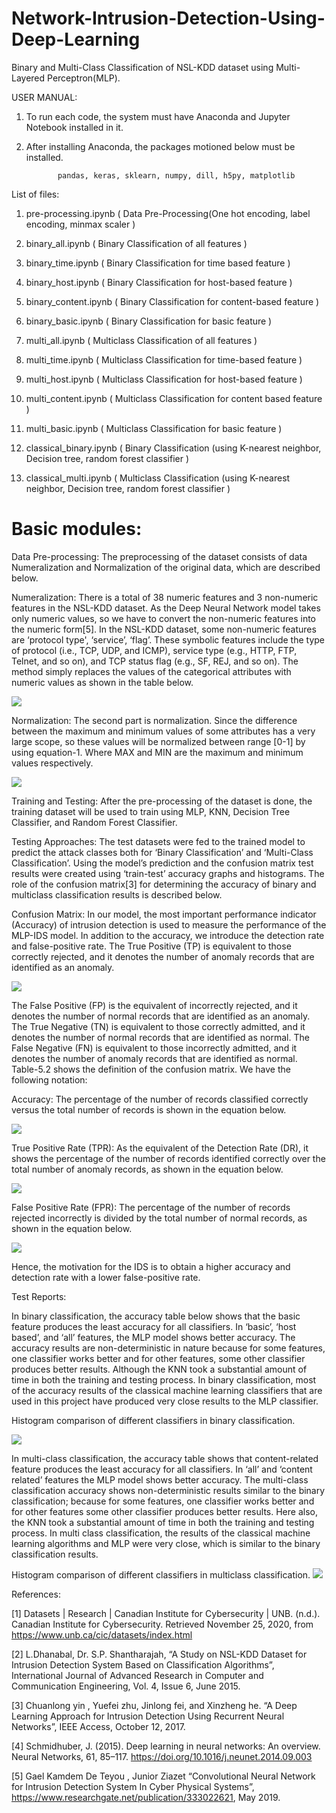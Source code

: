 # Network-Intrusion-Detection-Using-Deep-Learning

Binary and Multi-Class Classification of NSL-KDD dataset using Multi-Layered Perceptron(MLP).

USER MANUAL:
1.	To run each code, the system must have Anaconda and Jupyter Notebook installed in it.


2.	After installing Anaconda, the packages motioned below must be installed.

               pandas, keras, sklearn, numpy, dill, h5py, matplotlib


List of files:
1.  pre-processing.ipynb ( Data Pre-Processing(One hot encoding, label encoding, minmax scaler )

2.  binary_all.ipynb   ( Binary Classification of  all features )

3.  binary_time.ipynb ( Binary Classification for time based feature )

4.  binary_host.ipynb ( Binary Classification for host-based feature )

5.  binary_content.ipynb ( Binary Classification for content-based feature )

6.  binary_basic.ipynb ( Binary Classification for  basic feature )

7.  multi_all.ipynb ( Multiclass Classification of  all features )

8.  multi_time.ipynb ( Multiclass Classification for time-based feature )

9.  multi_host.ipynb ( Multiclass Classification for host-based feature )

10.  multi_content.ipynb ( Multiclass Classification for content  based feature )

11.  multi_basic.ipynb ( Multiclass Classification for  basic feature )

12.  classical_binary.ipynb ( Binary Classification (using K-nearest neighbor, Decision tree, random forest classifier )

13.  classical_multi.ipynb ( Multiclass Classification (using K-nearest neighbor, Decision tree, random forest classifier )


#  Basic modules:

Data Pre-processing:
  The preprocessing of the dataset consists of data Numeralization and Normalization of the original data, which are described below.

Numeralization:
There is a total of 38 numeric features and 3 non-numeric features in the NSL-KDD dataset. As the Deep Neural Network model takes only numeric values, so we have to convert the non-numeric features into the numeric form[5]. In the NSL-KDD dataset, some non-numeric features are ‘protocol type', ‘service’, ‘flag’. These symbolic features include the type of protocol (i.e., TCP, UDP, and ICMP), service type (e.g., HTTP, FTP, Telnet, and so on), and TCP status flag (e.g., SF, REJ, and so on). The method simply replaces the values of the categorical attributes with numeric values as shown in the table below.
  
![](images/Screenshot%202021-01-02%20at%2012.35.50%20AM.png)

Normalization:
The second part is normalization. Since the difference between the maximum and minimum values of some attributes has a very large scope, so these values will be normalized between range [0-1] by using equation-1. Where MAX and MIN are the maximum and minimum values respectively.
  
![](images/3.png)

Training and Testing:
After the pre-processing of the dataset is done, the training dataset will be used to train using MLP, KNN, Decision Tree Classifier, and Random Forest Classifier.

Testing Approaches:
The test datasets were fed to the trained model to predict the attack classes both for ‘Binary Classification’ and ‘Multi-Class Classification’. Using the model’s prediction and the confusion matrix test results were created using ‘train-test’ accuracy graphs and histograms. The role of the confusion matrix[3] for determining the accuracy of binary and multiclass classification results is described below.

Confusion Matrix:
In our model, the most important performance indicator (Accuracy) of intrusion detection is used to measure the performance of the MLP-IDS model. In addition to the accuracy, we introduce the detection rate and false-positive rate. The True Positive (TP) is equivalent to those correctly rejected, and it denotes the number of anomaly records that are identified as an anomaly. 

![](images/4.png)

The False Positive (FP) is the equivalent of incorrectly rejected, and it denotes the number of normal records that are identified as an anomaly. The True Negative (TN) is equivalent to those correctly admitted, and it denotes the number of normal records that are identified as normal. The False Negative (FN) is equivalent to those incorrectly admitted, and it denotes the number of anomaly records that are identified as normal. Table-5.2 shows the definition of the confusion matrix. We have the following notation:

Accuracy: 
The percentage of the number of records classified correctly versus the total number of records is shown in the equation below.

![](images/5.png)

True Positive Rate (TPR): As the equivalent of the Detection Rate (DR), it shows the percentage of the number of records identified correctly over the total number of anomaly records, as shown in the equation below.

![](images/6.png)

False Positive Rate (FPR): The percentage of the number of records rejected incorrectly is divided by the total number of normal records, as shown in the equation below.

![](images/7.png)

Hence, the motivation for the IDS is to obtain a higher accuracy and detection rate with a lower false-positive rate.

Test Reports:

In binary classification, the accuracy table below shows that the basic feature produces the least accuracy for all classifiers. In ‘basic’, ‘host based’, and ‘all’ features, the MLP model shows better accuracy. The accuracy results are non-deterministic in nature because for some features, one classifier works better and for other features, some other classifier produces better results. Although the KNN took a substantial amount of time in both the training and testing process. In binary classification, most of the accuracy results of the classical machine learning classifiers that are used in this project have produced very close results to the MLP classifier.

Histogram comparison of different classifiers in binary classification.

![](images/8.png)

In multi-class classification, the accuracy table shows that content-related feature produces the least accuracy for all classifiers. In ‘all’ and ‘content related’ features the MLP model shows better accuracy. The multi-class classification accuracy shows non-deterministic results similar to the binary classification; because for some features, one classifier works better and for other features some other classifier produces better results. Here also, the KNN took a substantial amount of time in both the training and testing process. In multi class classification, the results of the classical machine learning algorithms and MLP were very close, which is similar to the binary classification results.

Histogram comparison of different classifiers in multiclass classification.
![](images/9.png)

References:

[1] Datasets | Research | Canadian Institute for Cybersecurity | UNB. (n.d.). Canadian Institute for Cybersecurity. Retrieved November 25, 2020, from https://www.unb.ca/cic/datasets/index.html

[2] L.Dhanabal, Dr. S.P. Shantharajah, “A Study on NSL-KDD Dataset for Intrusion Detection System Based on Classification Algorithms”, International Journal of Advanced Research in Computer and Communication Engineering, Vol. 4, Issue 6, June 2015.

[3] Chuanlong yin , Yuefei zhu, Jinlong fei, and Xinzheng he. “A Deep Learning Approach for Intrusion Detection Using Recurrent Neural Networks”, IEEE Access, October 12, 2017.

[4] Schmidhuber, J. (2015). Deep learning in neural networks: An overview. Neural Networks, 61, 85–117. https://doi.org/10.1016/j.neunet.2014.09.003 

[5] Gael Kamdem De Teyou , Junior Ziazet “Convolutional Neural Network for Intrusion Detection System In Cyber Physical Systems”, https://www.researchgate.net/publication/333022621, May 2019.
